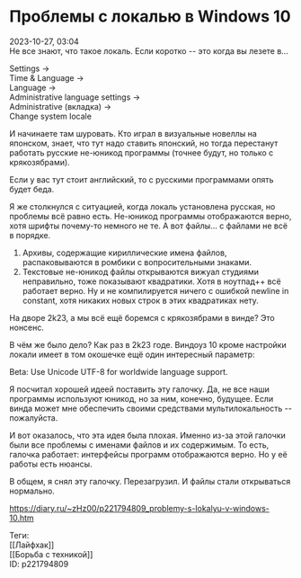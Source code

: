 Проблемы с локалью в Windows 10
================================

   
 2023-10-27, 03:04   
  Не все знают, что такое локаль. Если коротко -- это когда вы лезете в...   
   
 Settings ->   
 Time & Language ->   
 Language ->   
 Administrative language settings ->   
 Administrative (вкладка) ->   
 Change system locale   
   
 И начинаете там шуровать. Кто играл в визуальные новеллы на японском, знает, что тут надо ставить японский, но тогда перестанут работать русские не-юникод программы (точнее будут, но только с крякозябрами).   
   
 Если у вас тут стоит английский, то с русскими программами опять будет беда.   
   
 Я же столкнулся с ситуацией, когда локаль установлена русская, но проблемы всё равно есть. Не-юникод программы отображаются верно, хотя шрифты почему-то немного не те. А вот файлы... с файлами не всё в порядке.   
   
 1. Архивы, содержащие кириллические имена файлов, распаковываются в ромбики с вопросительными знаками.   
 2. Текстовые не-юникод файлы открываются вижуал студиями неправильно, тоже показывают квадратики. Хотя в ноутпад++ всё работает верно. Ну и не компилируется ничего с ошибкой newline in constant, хотя никаких новых строк в этих квадратиках нету.   
   
 На дворе 2k23, а мы всё ещё боремся с крякозябрами в винде? Это нонсенс.   
   
 В чём же было дело? Как раз в 2k23 годе. Виндоуз 10 кроме настройки локали имеет в том окошечке ещё один интересный параметр:   
   
 Beta: Use Unicode UTF-8 for worldwide language support.   
   
 Я посчитал хорошей идеей поставить эту галочку. Да, не все наши программы используют юникод, но за ним, конечно, будущее. Если винда может мне обеспечить своими средствами мультилокальность -- пожалуйста.   
   
 И вот оказалось, что эта идея была плохая. Именно из-за этой галочки были все проблемы с именами файлов и их содержимым. То есть, галочка работает: интерфейсы программ отображаются верно. Но у её работы есть нюансы.   
   
 В общем, я снял эту галочку. Перезагрузил. И файлы стали открываться нормально.   
    
 <https://diary.ru/~zHz00/p221794809_problemy-s-lokalyu-v-windows-10.htm>   
   
 Теги:   
 [[Лайфхак]]   
 [[Борьба с техникой]]   
 ID: p221794809